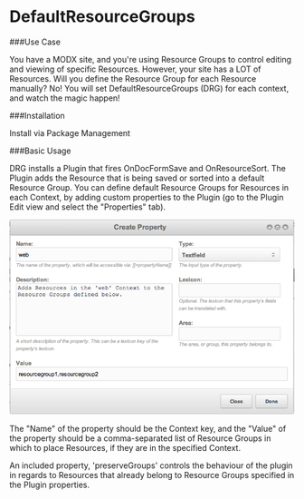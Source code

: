 DefaultResourceGroups
=====================

###Use Case

You have a MODX site, and you're using Resource Groups to control editing and viewing of specific Resources. However, your site has a LOT of Resources. Will you define the Resource Group for each Resource manually? No! You will set DefaultResourceGroups (DRG) for each context, and watch the magic happen!

###Installation

Install via Package Management

###Basic Usage

DRG installs a Plugin that fires OnDocFormSave and OnResourceSort. The Plugin adds the Resource that is being saved or sorted into a default Resource Group. You can define default Resource Groups for Resources in each Context, by adding custom properties to the Plugin (go to the Plugin Edit view and select the "Properties" tab). 

![Custom Property](core/components/defaultresourcegroups/docs/screenshot.png "Custom Property")

The "Name" of the property should be the Context key, and the "Value" of the property should be a comma-separated list of Resource Groups in which to place Resources, if they are in the specified Context.

An included property, 'preserveGroups' controls the behaviour of the plugin in regards to Resources that already belong to Resource Groups specified in the Plugin properties.

